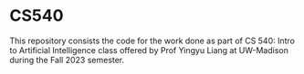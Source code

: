 # CS540
This repository consists the code for the work done as part of CS 540: Intro to Artificial Intelligence class offered by Prof Yingyu Liang at UW-Madison during the Fall 2023 semester.
